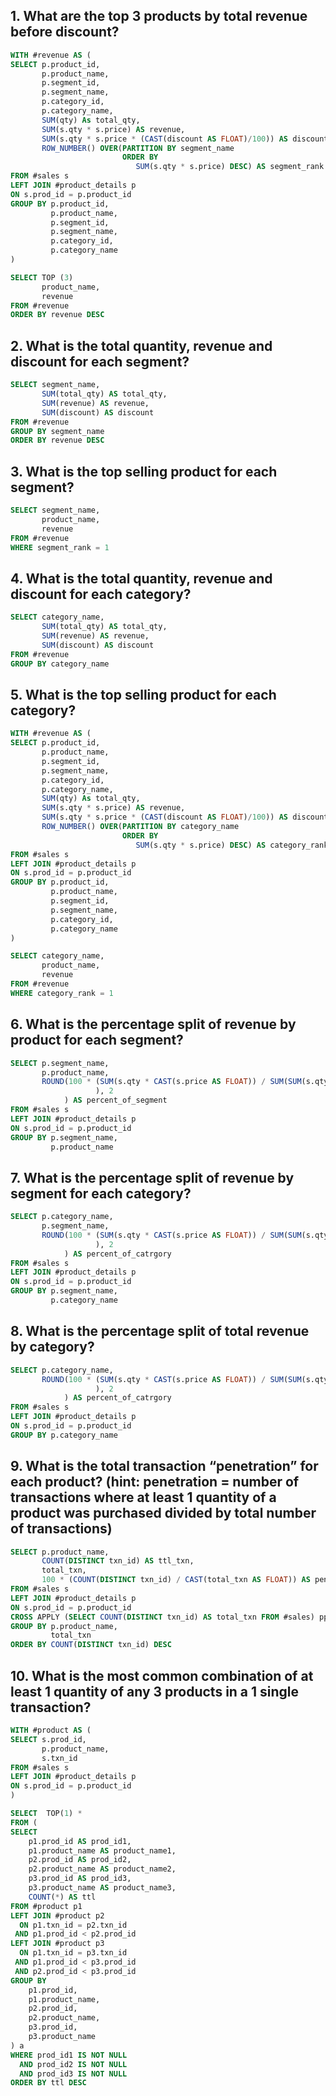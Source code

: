 ## 1. What are the top 3 products by total revenue before discount?
``` sql
WITH #revenue AS (
SELECT p.product_id,
       p.product_name,
	   p.segment_id,
	   p.segment_name,
	   p.category_id,
	   p.category_name,
	   SUM(qty) As total_qty,
       SUM(s.qty * s.price) AS revenue,
	   SUM(s.qty * s.price * (CAST(discount AS FLOAT)/100)) AS discount,
	   ROW_NUMBER() OVER(PARTITION BY segment_name 
	                     ORDER BY 
							SUM(s.qty * s.price) DESC) AS segment_rank
FROM #sales s
LEFT JOIN #product_details p
ON s.prod_id = p.product_id
GROUP BY p.product_id,
         p.product_name,
		 p.segment_id,
		 p.segment_name,
		 p.category_id,
	     p.category_name
)

SELECT TOP (3)
       product_name,
	   revenue
FROM #revenue
ORDER BY revenue DESC
```
## 2. What is the total quantity, revenue and discount for each segment?
``` sql
SELECT segment_name,
       SUM(total_qty) AS total_qty,
	   SUM(revenue) AS revenue,
	   SUM(discount) AS discount
FROM #revenue
GROUP BY segment_name
ORDER BY revenue DESC
```
## 3. What is the top selling product for each segment?
``` sql
SELECT segment_name,
       product_name,
	   revenue
FROM #revenue
WHERE segment_rank = 1
```
## 4. What is the total quantity, revenue and discount for each category?
``` sql
SELECT category_name,
       SUM(total_qty) AS total_qty,
	   SUM(revenue) AS revenue,
	   SUM(discount) AS discount
FROM #revenue
GROUP BY category_name
```
## 5. What is the top selling product for each category?
``` sql
WITH #revenue AS (
SELECT p.product_id,
       p.product_name,
	   p.segment_id,
	   p.segment_name,
	   p.category_id,
	   p.category_name,
	   SUM(qty) As total_qty,
       SUM(s.qty * s.price) AS revenue,
	   SUM(s.qty * s.price * (CAST(discount AS FLOAT)/100)) AS discount,
	   ROW_NUMBER() OVER(PARTITION BY category_name 
	                     ORDER BY 
							SUM(s.qty * s.price) DESC) AS category_rank
FROM #sales s
LEFT JOIN #product_details p
ON s.prod_id = p.product_id
GROUP BY p.product_id,
         p.product_name,
		 p.segment_id,
		 p.segment_name,
		 p.category_id,
	     p.category_name
)

SELECT category_name,
       product_name,
	   revenue
FROM #revenue
WHERE category_rank = 1
```
## 6. What is the percentage split of revenue by product for each segment?
``` sql
SELECT p.segment_name,
       p.product_name,
	   ROUND(100 * (SUM(s.qty * CAST(s.price AS FLOAT)) / SUM(SUM(s.qty * s.price)) OVER(PARTITION BY segment_name)
				   ), 2
			) AS percent_of_segment
FROM #sales s
LEFT JOIN #product_details p
ON s.prod_id = p.product_id
GROUP BY p.segment_name,
         p.product_name
```
## 7. What is the percentage split of revenue by segment for each category?
``` sql
SELECT p.category_name,
       p.segment_name,
	   ROUND(100 * (SUM(s.qty * CAST(s.price AS FLOAT)) / SUM(SUM(s.qty * s.price)) OVER(PARTITION BY category_name)
				   ), 2
			) AS percent_of_catrgory
FROM #sales s
LEFT JOIN #product_details p
ON s.prod_id = p.product_id
GROUP BY p.segment_name,
         p.category_name
```
## 8. What is the percentage split of total revenue by category?
``` sql
SELECT p.category_name,
	   ROUND(100 * (SUM(s.qty * CAST(s.price AS FLOAT)) / SUM(SUM(s.qty * s.price)) OVER()
				   ), 2
			) AS percent_of_catrgory
FROM #sales s
LEFT JOIN #product_details p
ON s.prod_id = p.product_id
GROUP BY p.category_name
```
## 9. What is the total transaction “penetration” for each product? (hint: penetration = number of transactions where at least 1 quantity of a product was purchased divided by total number of transactions)
``` sql
SELECT p.product_name,
       COUNT(DISTINCT txn_id) AS ttl_txn,
	   total_txn,
	   100 * (COUNT(DISTINCT txn_id) / CAST(total_txn AS FLOAT)) AS penetration
FROM #sales s
LEFT JOIN #product_details p
ON s.prod_id = p.product_id
CROSS APPLY (SELECT COUNT(DISTINCT txn_id) AS total_txn FROM #sales) pp
GROUP BY p.product_name,
         total_txn
ORDER BY COUNT(DISTINCT txn_id) DESC
```
## 10. What is the most common combination of at least 1 quantity of any 3 products in a 1 single transaction?
``` sql
WITH #product AS (
SELECT s.prod_id,
       p.product_name,
       s.txn_id
FROM #sales s
LEFT JOIN #product_details p
ON s.prod_id = p.product_id
)

SELECT  TOP(1) *
FROM (
SELECT 
	p1.prod_id AS prod_id1,
	p1.product_name AS product_name1,
	p2.prod_id AS prod_id2,
	p2.product_name AS product_name2,
	p3.prod_id AS prod_id3,
	p3.product_name AS product_name3,
	COUNT(*) AS ttl
FROM #product p1
LEFT JOIN #product p2 
  ON p1.txn_id = p2.txn_id
 AND p1.prod_id < p2.prod_id
LEFT JOIN #product p3 
  ON p1.txn_id = p3.txn_id
 AND p1.prod_id < p3.prod_id
 AND p2.prod_id < p3.prod_id
GROUP BY 
	p1.prod_id,
	p1.product_name,
	p2.prod_id,
	p2.product_name,
	p3.prod_id,
	p3.product_name
) a
WHERE prod_id1 IS NOT NULL
  AND prod_id2 IS NOT NULL
  AND prod_id3 IS NOT NULL
ORDER BY ttl DESC
```
